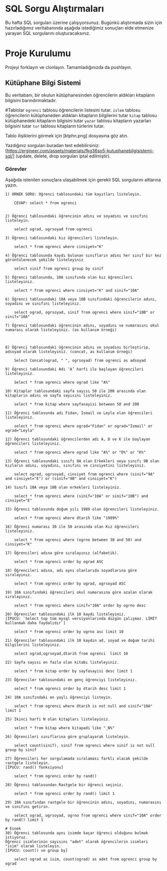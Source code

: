 # SQL Sorgu Alıştırmaları

Bu hafta SQL sorguları üzerine çalışıyorsunuz. Bugünkü alıştırmada sizin için hazırladığımız veritabanında aşağıda istediğimiz sonuçları elde etmenize yarayan SQL sorgularını oluşturacaksınız.

# Proje Kurulumu
Projeyi forklayın ve clonlayın. Tamamladığınızda da pushlayın.

## Kütüphane Bilgi Sistemi

Bu veritabanı, bir okulun kütüphanesinden öğrencilerin aldıkları kitapların bilgisini barındırmaktadır.

#Tablolar 
`ogrenci` tablosu öğrencilerin listesini tutar.
`islem` tablosu öğrencilerin kütüphaneden aldıkları kitapların bilgilerini tutar
`kitap` tablosu kütüphanedeki kitapların bilgisini tutar
`yazar` tablosu kitapların yazarları bilgisini tutar
`tur` tablosu kitapların türlerini tutar.

Tablo ilişiklerini görmek için [ktphn.png] dosyasına göz atın.

Yazdığınız sorguları buradan test edebilirsiniz: [https://ergineer.com/assets/materials/fkg36so5-kutuphanebilgisistemi-sql/] (update, delete, drop sorguları iptal edilmiştir).

### Görevler

Aşağıda istenilen sonuçlara ulaşabilmek için gerekli SQL sorgularını altlarına yazın. 


	1) ÖRNEK SORU: Öğrenci tablosundaki tüm kayıtları listeleyin.
	
		CEVAP: select * from ogrenci

	
	2) Öğrenci tablosundaki öğrencinin adını ve soyadını ve sınıfını listeleyin.

        select ograd, ogrsoyad from ogrenci
	
	3) Öğrenci tablosundaki kız öğrencileri listeleyin. 
	
        select * from ogrenci where cinsiyet="K"

	4) Öğrenci tablosunda kaydı bulunan sınıfların adını her sınıf bir kez görüntülenecek şekilde listeleyiniz
	
	    select sinif from ogrenci group by sinif

	5) Öğrenci tablosunda, 10A sınıfında olan kız öğrencileri listeleyiniz.
	
        select * from ogrenci where cinsiyet="K" and sinif="10A"

	6) Öğrenci tablosundaki 10A veya 10B sınıfındaki öğrencilerin adını, soyadını ve sınıfını listeleyiniz.
	
        select ograd, ogrsoyad, sinif from ogrenci where sinif="10B" or sinif="10A"
	
	7) Öğrenci tablosundaki öğrencinin adını, soyadını ve numarasını okul numarası olarak listeleyiniz. (as kullanım örneği)
	
        
	
	8) Öğrenci tablosundaki öğrencinin adını ve soyadını birleştirip, adsoyad olarak listeleyiniz. (concat, as kullanım örneği)
	
        Select Concat(ograd, " ", ogrsoyad) from ogrenci as adsoyad

	9) Öğrenci tablosundaki Adı ‘A’ harfi ile başlayan öğrencileri listeleyiniz.
	
        Select * from ogrenci where ograd like "A%"
	
	10) Kitaplar tablosundaki sayfa sayısı 50 ile 200 arasında olan kitapların adını ve sayfa sayısını listeleyiniz.

        select * from kitap where sayfasayisi between 50 and 200

	11) Öğrenci tablosunda adı Fidan, İsmail ve Leyla olan öğrencileri listeleyiniz.
	
        select * from ogrenci where ograd="Fidan" or ograd="İsmail" or ograd="Leyla"
	
	12) Öğrenci tablosundaki öğrencilerden adı A, D ve K ile başlayan öğrencileri listeleyiniz.
	
        select * from ogrenci where ograd like "A%" or "D%" or "K%"
	
	13) Öğrenci tablosundaki sınıfı 9A olan Erkekleri veya sınıfı 9B olan kızların adını, soyadını, sınıfını ve cinsiyetini listeleyiniz.
	
	    select ograd, ogrsoyad, cinsiyet from ogrenci where (sinif="9A" and cinsiyet="E") or (sinif="9B" and cinsiyet="K")

	14) Sınıfı 10A veya 10B olan erkekleri listeleyiniz.
	
	    select * from ogrenci where (sinif="10A" or sinif="10B") and cinsiyet="E"

	15) Öğrenci tablosunda doğum yılı 1989 olan öğrencileri listeleyiniz.
	
	    select * from ogrenci where dtarih like "1989%"

	16) Öğrenci numarası 30 ile 50 arasında olan Kız öğrencileri listeleyiniz.
	
	    select * from ogrenci where (ogrno between 30 and 50) and cinsiyet="K"

	17) Öğrencileri adına göre sıralayınız (alfabetik).
	
	    select * from ogrenci order by ograd ASC

	18) Öğrencileri adına, adı aynı olanlarıda soyadlarına göre sıralayınız.
	
        select * from ogrenci order by ograd, ogrsoyad ASC 
	
	19) 10A sınıfındaki öğrencileri okul numarasına göre azalan olarak sıralayınız.
	
        select * from ogrenci where sinif="10A" order by ogrno desc
	
	20) Öğrenciler tablosundaki ilk 10 kaydı listeleyiniz.
	[İPUCU: `Select top tüm mysql versiyonlarında düzgün çalışmaz. LİMİT kullanmak daha faydalıdır`]
	
        select * from ogrenci order by ogrno asc limit 10

	21) Öğrenciler tablosundaki ilk 10 kaydın ad, soyad ve doğum tarihi bilgilerini listeleyiniz.
	
        select ograd,ogrsoyad,dtarih from ogrenci  limit 10
	
	22) Sayfa sayısı en fazla olan kitabı listeleyiniz.
	
	    select * from kitap order by sayfasayisi desc limit 1

	23) Öğrenciler tablosundaki en genç öğrenciyi listeleyiniz.
	
        select * from ogrenci order by dtarih desc limit 1
	
	24) 10A sınıfındaki en yaşlı öğrenciyi listeyin.
	
	    select * from ogrenci where dtarih is not null and sinif="10A" limit 1

	25) İkinci harfi N olan kitapları listeleyiniz.
	
        select * from kitap where kitapadi like "_N%"
	
	26) Öğrencileri sınıflarına göre gruplayarak listeleyin.
	
        select count(sinif), sinif from ogrenci where sinif is not null group by sinif
	
	27) Öğrencileri her sorgulamada sıralaması farklı olacak şekilde rastgele listeleyin. 
	[İPUCU: rand() fonksiyonu]
	
        select * from ogrenci order by rand()

	28) Öğrenci tablosundan Rastgele bir öğrenci seçiniz.
	
	    select * from ogrenci order by rand() limit 1

	29) 10A sınıfından rastgele bir öğrencinin adını, soyadını, numarasını ve sınıfını getirin.
	
        select ograd, ogrsoyad, ogrno from ogrenci where sinif="10A" order by rand() limit 1
	
	# Esnek
	30) Öğrenci tablosunda aynı isimde kaçar öğrenci olduğunu bulmak istiyoruz. 
	Öğrenci isimlerinin sayısını "adet" olarak öğrencilerin isimleri "isim" olarak listeleyin. 
	[İPUCU: count() ve group by]

        select ograd as isim, count(ograd) as adet from ogrenci group by ograd
